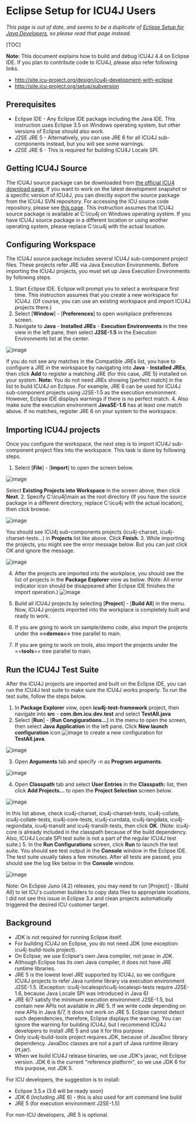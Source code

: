 # Eclipse Setup for ICU4J Users

*This page is out of date, and seems to be a duplicate of [Eclipse Setup for
Java Developers](../java/eclipse-setup-for-java-developers/index.md), so please
read that page instead.*

[TOC]

**Note:** This document explains how to build and debug ICU4J 4.4 on Eclipse
IDE. If you plan to contribute code to ICU4J, please also refer following links.

*   <http://site.icu-project.org/design/icu4j-development-with-eclipse>
*   <http://site.icu-project.org/setup/subversion>

## Prerequisites

*   Eclipse IDE - Any Eclipse IDE package including the Java IDE. This
    instruction uses Eclipse 3.5 on Windows operating system, but other versions
    of Eclipse should also work.
*   J2SE JRE 5 - Alternatively, you can use JRE 6 for all ICU4J sub-components
    instead, but you will see some warnings.
*   J2SE JRE 6 - This is required for building ICU4J Locale SPI.

## Getting ICU4J Source

The ICU4J source package can be downloaded from [the official ICU4 download
page.](../../download/index.md) If you want to work on the latest development
snapshot or a specific version of ICU4J, you can directly export the source
package from the ICU4J SVN repository. For accessing the ICU source code
repository, please see [this page](../../index.md). This instruction assumes
that ICU4J source package is available at C:\\icu4j on Windows operating system.
If you have ICU4J source package in a different location or using another
operating system, please replace C:\\icu4j with the actual location.

## Configuring Workspace

The ICU4J source package includes several ICU4J sub-component project files.
These projects refer JRE via Java Execution Environments. Before importing the
ICU4J projects, you must set up Java Execution Environments by following steps.
1. Start Eclipse IDE. Eclipse will prompt you to select a workspace first time.
This instruction assumes that you create a new workspace for ICU4J. (Of course,
you can use an existing workspace and import ICU4J projects there.)
2. Select \[**Window**\] - \[**Preferences**\] to open workplace preferences
screen.
3. Navigate to **Java** - **Installed JREs** - **Execution Environments** in the
tree view in the left pane, then select **J2SE-1.5** in the Execution
Environments list at the center.

![image](ee.jpg)

If you do not see any matches in the Compatible JREs list, you have to configure
a JRE in the workspace by navigating into **Java** - **Installed JREs**, then
click **Add** to register a matching JRE (for this case, JRE 5) installed on
your system.
**Note:** You do not need JREs showing \[perfect match\] in the list to build
ICU4J on Eclipse. For example, JRE 6 can be used for ICU4J sub-component
projects using J2SE-1.5 as the execution environment. However, Eclipse IDE
displays warnings if there is no perfect match.
4. Also make sure the execution environment **JavaSE-1.6** has at least one
match above. If no matches, register JRE 6 on your system to the workspace.

## Importing ICU4J projects

Once you configure the workspace, the next step is to import ICU4J sub-component
project files into the workspace. This task is done by following steps.
1. Select \[**File**\] - \[**Import**\] to open the screen below.

![image](import1.jpg)

Select **Existing Projects into Workspace** in the screen above, then click
**Next**.
2. Specify C:\\icu4j\\main as the root directory (If you have the source package
in a different directory, replace C:\\icu4j with the actual location), then
click browse.

![image](import2.jpg)

You should see ICU4j sub-components projects (icu4j-charset,
icu4j-charset-tests...) in **Projects** list like above. Click **Finish**.
3. While importing the projects, you might see the error message below. But you
can just click OK and ignore the message.

![image](errimport.jpg)

4. After the projects are imported into the workplace, you should see the list
of projects in the **Package Explorer** view as below. (Note: All error
indicator icon should be disappeared after Eclipse IDE finishes the import
operation.)
![image](icuprojects.jpg)
5. Build all ICU4J projects by selecting \[**Project**\] - \[**Build All**\] in
the menu. Now, ICU4J projects imported into the workplace is completely built
and ready to work.

6. If you are going to work on sample/demo code, also import the projects under
the **==demos==** tree parallel to main.

7. If you are going to work on tools, also import the projects under the
==**tools**== tree parallel to main.

## Run the ICU4J Test Suite

After the ICU4J projects are imported and built on the Eclipse IDE, you can run
the ICU4J test suite to make sure the ICU4J works properly. To run the test
suite, follow the steps below.
1. In **Package Explorer** view, open **icu4j-test-framework** project, then
navigate into **src** - **com.ibm.icu.dev.test** and select **TestAll.java**
2. Select \[**Run**\] - \[**Run Congigurations...**\] in the menu to open the
screen, then select **Java Application** in the left pane. Click **New launch
configuration** icon ![image](newlaunchconfig.jpg) to create a new configuration
for **TestAll.java**.

![image](runconfig.jpg)

3. Open **Arguments** tab and specify -n as **Program arguments**.

![image](runcfgarg.jpg)

4. Open **Classpath** tab and select **User Entries** in the **Classpath:**
list, then click **Add Projects...** to open the **Project Selection** screen
below.

![image](prjselect.jpg)

In this list above, check icu4j-charset, icu4j-charset-tests, icu4j-collate,
icu4j-collate-tests, icu4j-core-tests, icu4j-currdata, icu4j-langdata,
icu4j-regiondata, icu4j-translit and icu4j-translit-tests, then click **OK**.
(Note: icu4j-core is already included in the classpath because of the build
dependency. Also, ICU4J Locale SPI test suite is not a part of the regular ICU4J
test suite.)
5. In the **Run Configurations** screen, click **Run** to launch the test suite.
You should see test output in the **Console** window in the Eclipse IDE. The
test suite usually takes a few minutes. After all tests are passed, you should
see the log like below in the **Console** window.

![image](consoleout.jpg)

Note: On Eclipse Juno (4.2) releases, you may need to run \[Project\] - \[Build
All\] to let ICU's customer builders to copy data files to appropriate
locations. I did not see this issue in Eclipse 3.x and clean projects
automatically triggered the desired ICU customer target.

## Background

*   JDK is not required for running Eclipse itself.
*   For building ICU4J on Eclipse, you do not need JDK (one exception:
    icu4j-build-tools project).
*   On Eclipse, we use Eclipse's own Java compiler, not javac in JDK.
*   Although Eclipse has its own Java compiler, it does not have JRE runtime
    libraries.
*   JRE 5 is the lowest level JRE supported by ICU4J, so we configure ICU4J
    projects to refer Java runtime library via execution environment J2SE-1.5.
    (Exception: icu4j-localespi/icu4j-localespi-tests require J2SE-1.6, because
    Java Locale SPI was introduced in Java 6)
*   JRE 6/7 satisfy the minimum execution environment J2SE-1.5, but contain new
    APIs not available in JRE 5. If we write code depending on new APIs in Java
    6/7, it does not work on JRE 5. Eclipse cannot detect such dependencies,
    therefore, Eclipse displays the warning. You can ignore the warning for
    building ICU4J, but I recommend ICU4J developers to install JRE 5 and use it
    for this purpose.
*   Only icu4j-build-tools project requires JDK, because of JavaDoc library
    dependency. JavaDoc classes are not a part of Java runtime library (rt.jar).
*   When we build ICU4J release binaries, we use JDK's javac, not Eclipse
    version. JDK 6 is the current "reference platform", so we use JDK 6 for this
    purpose, not JDK 5.

For ICU developers, the suggestion is to install:

*   Eclipse 3.5.x (3.6 will be ready soon)
*   JDK 6 (including JRE 6) - this is also used for ant command line build
*   JRE 5 (for execution environment J2SE-1.5)

For non-ICU developers, JRE 5 is optional.
